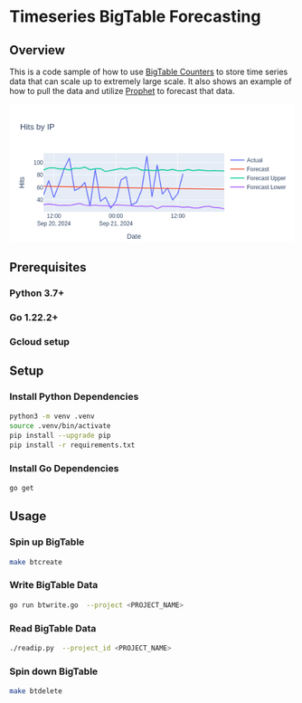 # Timeseries BigTable Forecasting

## Overview

This is a code sample of how to use [BigTable Counters](https://cloud.google.com/blog/products/databases/distributed-counting-with-bigtable) to store time series data that can scale up to extremely large scale.  It also shows an example of how to pull the data and utilize [Prophet](https://facebook.github.io/prophet/) to forecast that data.

![screenshot](./img/sample.png)

## Prerequisites

### Python 3.7+
### Go 1.22.2+
### Gcloud setup

## Setup


### Install Python Dependencies

```bash
python3 -m venv .venv
source .venv/bin/activate
pip install --upgrade pip
pip install -r requirements.txt
```

### Install Go Dependencies

```bash
go get
```

## Usage

### Spin up BigTable

```bash
make btcreate
```

### Write BigTable Data

```bash
go run btwrite.go  --project <PROJECT_NAME>
```
### Read BigTable Data

```bash
./readip.py  --project_id <PROJECT_NAME>
```

### Spin down BigTable

```bash
make btdelete
```
